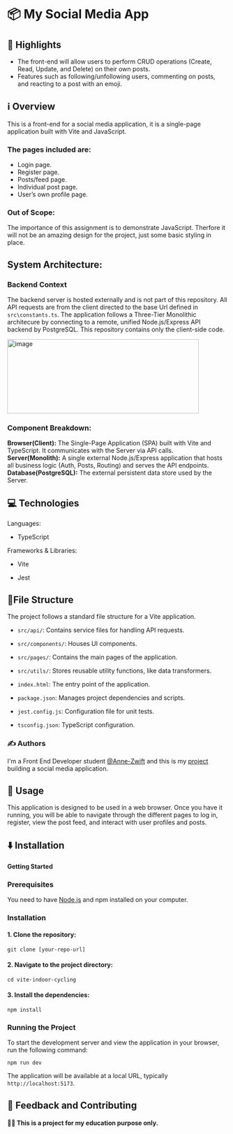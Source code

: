 # 📦 My Social Media App


## 🌟 Highlights

- The front-end will allow users to perform CRUD operations (Create, Read, Update, and Delete) on their own posts.
- Features such as following/unfollowing users, commenting on posts, and reacting to a post with an emoji.

## ℹ️ Overview

This is a front-end for a social media application, it is a single-page application built with Vite and JavaScript. 

### The pages included are:
- Login page.
- Register page.
- Posts/feed page.
- Individual post page.
- User’s own profile page.

### Out of Scope:
The importance of this assignment is to demonstrate JavaScript. Therfore it will not be an amazing design for the project, just some basic styling in place.

## System Architecture:

### Backend Context
The backend server is hosted externally and is not part of this repository. All API requests are from the client directed to the base Url defined in `src\constants.ts`.
The application follows a Three-Tier Monolithic architecure by connecting to a remote, unified Node.js/Express API backend by PostgreSQL. This repository contains only the client-side code.

<img width="439" height="170" alt="image" src="https://github.com/user-attachments/assets/3a50e262-c7a9-4f97-8a10-043241172906" />

### Component Breakdown:

**Browser(Client):** The Single-Page Application (SPA) built with Vite and TypeScript. It communicates with the Server via API calls.<br>
**Server(Monolith):** A single external Node.js/Express application that hosts all business logic (Auth, Posts, Routing) and serves the API endpoints.<br>
**Database(PostgreSQL):** The external persistent data store used by the Server.<br>

## 💻 Technologies
Languages:

- TypeScript

Frameworks & Libraries:

- Vite

- Jest
  

## 📂File Structure
The project follows a standard file structure for a Vite application.

* `src/api/`: Contains service files for handling API requests.

* `src/components/`: Houses UI components.

* `src/pages/`: Contains the main pages of the application.

* `src/utils/`: Stores reusable utility functions, like data transformers.

* `index.html`: The entry point of the application.

* `package.json`: Manages project dependencies and scripts.

* `jest.config.js`: Configuration file for unit tests.

* `tsconfig.json`: TypeScript configuration.


### ✍️ Authors

I'm a Front End Developer student [@Anne-Zwift](https://github.com/Anne-Zwift/) and this is my [project](https://github.com/Anne-Zwift/vite-indoor-cycling/) building a social media application.


## 🚀 Usage

This application is designed to be used in a web browser. Once you have it running, you will be able to navigate through the different pages to log in, register, view the post feed, and interact with user profiles and posts.


## ⬇️ Installation

#### Getting Started
### Prerequisites
You need to have [Node.js](https://nodejs.org/en/) and npm installed on your computer.

### Installation

#### 1. Clone the repository:

`git clone [your-repo-url]`


#### 2. Navigate to the project directory:

`cd vite-indoor-cycling`


#### 3. Install the dependencies:

`npm install`


### Running the Project
To start the development server and view the application in your browser, run the following command:

`npm run dev`

The application will be available at a local URL, typically `http://localhost:5173`.


## 💭 Feedback and Contributing

#### 👩‍🎓 This is a project for my education purpose only.
